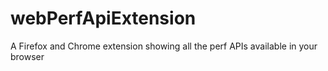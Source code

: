 # webPerfApiExtension
A Firefox and Chrome extension showing all the perf APIs available in your browser
